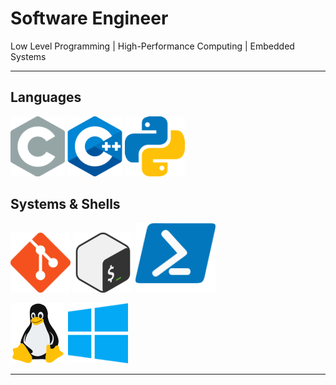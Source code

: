 # Software Engineer

Low Level Programming | High-Performance Computing | Embedded Systems

---

## Languages
<!--Languages-->
[![C](res/c.svg.png)](https://devdocs.io/c/)
[![Cpp](res/cpp.svg.png)](https://devdocs.io/cpp/)
[![Python](res/py.svg.png)](https://devdocs.io/cpp/)

## Systems & Shells
<!--Systems & Shells-->
[![Git](res/git.svg.png)](https://devdocs.io/git/)
[![Bash](res/bash.svg.png)](https://devdocs.io/bash/)
[![PS](res/powershell.svg.png)](https://docs.microsoft.com/en-us/powershell/)

<!--Operating Systems-->
[![Linux](res/linux.svg.png)](https://www.kernel.org/doc/html/latest/)
[![Windows](res/windows.svg.png)](https://docs.microsoft.com/en-us/windows/windows-10/)

---
